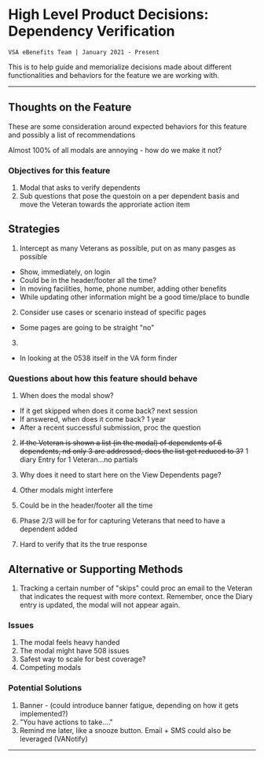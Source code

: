 # High Level Product Decisions: Dependency Verification
`VSA eBenefits Team | January 2021 - Present`  

This is to help guide and memorialize decisions made about different functionalities and behaviors for the feature we are working with.  

-------------

## Thoughts on the Feature    
These are some consideration around expected behaviors for this feature and possibly a list of recommendations

Almost 100% of all modals are annoying - how do we make it not?
  
### Objectives for this feature
1. Modal that asks to verify dependents
2. Sub questions that pose the questoin on a per dependent basis and move the Veteran towards the approriate action item

## Strategies
1. Intercept as many Veterans as possible, put on as many pasges as possible
- Show, immediately, on login
- Could be in the header/footer all the time?
- In moving facilities, home, phone number, adding other benefits
- While updating other information might be a good time/place to bundle
2. Consider use cases or scenario instead of specific pages
- Some pages are going to be straight "no"
3. 
- In looking at the 0538 itself in the VA form finder

### Questions about how this feature should behave
1. When does the modal show?
- If it get  skipped when does it come back? next session
- If answered, when does it come back? 1 year
- After a recent successful submission, proc the question


2. ~~If the Veteran is shown a list (in the modal) of dependents of 6 dependents, nd only 3 are addressed, does the list get reduced to 3?~~
1 diary Entry for 1 Veteran...no partials

3. Why does it need to start here on the View Dependents page?

5. Other modals might interfere

7. Could be in the header/footer all the time

8. Phase 2/3 will be for for capturing Veterans that need to have a dependent added

9. Hard to verify that its the true response

## Alternative or Supporting Methods
1. Tracking a certain number of "skips" could proc an email to the Veteran that indicates the request with more context.  Remember, once the Diary entry is updated, the modal will not appear again.

### Issues
1. The modal feels heavy handed 
1. The modal might have 508 issues
1. Safest way to scale for best coverage?
1. Competing modals

### Potential Solutions
1. Banner - (could introduce banner fatigue, depending on how it gets implemented?)
1. "You have actions to take...."
1. Remind me later, like a snooze button.  Email + SMS could also be leveraged (VANotify)


------------
